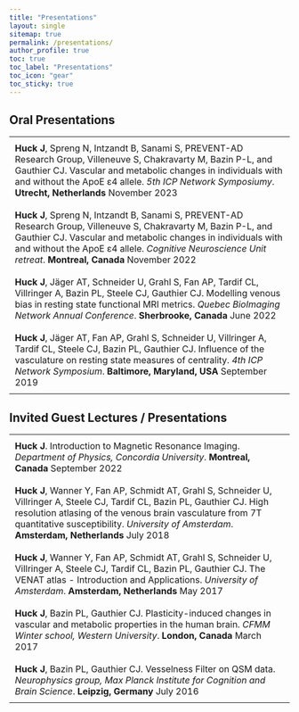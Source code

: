 ```yaml
---
title: "Presentations"
layout: single
sitemap: true
permalink: /presentations/
author_profile: true
toc: true
toc_label: "Presentations"
toc_icon: "gear"
toc_sticky: true
---
```


## Oral Presentations

<table style="border-collapse: collapse; border: none;">
    <tr>
      <td style="border: none; padding: 10px;">
        <strong>Huck J</strong>, Spreng N, Intzandt B, Sanami S, PREVENT-AD Research Group, Villeneuve S, Chakravarty M, Bazin P-L, and Gauthier CJ.  
        Vascular and metabolic changes in individuals with and without the ApoE ε4 allele.
        <em>5th ICP Network Symposiumy</em>.  
         <strong> Utrecht, Netherlands</strong> November 2023
      </td>
    </tr>
  <tr>
      <td style="border: none; padding: 10px;">
        <strong>Huck J</strong>, Spreng N, Intzandt B, Sanami S, PREVENT-AD Research Group, Villeneuve S, Chakravarty M, Bazin P-L, and Gauthier CJ.  
        Vascular and metabolic changes in individuals with and without the ApoE ε4 allele.
        <em>Cognitive Neuroscience Unit retreat</em>.  
         <strong> Montreal, Canada </strong> November 2022
      </td>
    </tr>
   <tr>
      <td style="border: none; padding: 10px;">
        <strong>Huck J</strong>, Jäger AT, Schneider U, Grahl S, Fan AP, Tardif CL, Villringer A, Bazin PL, Steele CJ, Gauthier CJ.  
        Modelling venous bias in resting state functional MRI metrics.
        <em> Quebec BioImaging Network Annual Conference</em>.  
         <strong> Sherbrooke, Canada </strong> June 2022
      </td>
    </tr>
  <tr>
      <td style="border: none; padding: 10px;">
        <strong>Huck J</strong>, Jäger AT, Fan AP, Grahl S, Schneider U, Villringer A, Tardif CL, Steele CJ, Bazin PL, Gauthier CJ.  
       Influence of the vasculature on resting state measures of centrality.
        <em>4th ICP Network Symposium</em>.  
         <strong> Baltimore, Maryland, USA</strong> September 2019
      </td>
    </tr>
 </table>

## Invited Guest Lectures / Presentations

<table style="border-collapse: collapse; border: none;">
    <tr>
      <td style="border: none; padding: 10px;">
        <strong>Huck J</strong>.  
        Introduction to Magnetic Resonance Imaging.
        <em>Department of Physics, Concordia University</em>.  
         <strong> Montreal, Canada</strong> September 2022 
      </td>
    </tr>
  <tr>
      <td style="border: none; padding: 10px;">
        <strong>Huck J</strong>, Wanner Y, Fan AP, Schmidt AT, Grahl S, Schneider U, Villringer A, Steele CJ, Tardif CL, Bazin PL, Gauthier CJ.  
        High resolution atlasing of the venous brain vasculature from 7T quantitative susceptibility.
        <em>University of Amsterdam</em>.  
         <strong> Amsterdam, Netherlands</strong> July 2018 
      </td>
    </tr>
  <tr>
      <td style="border: none; padding: 10px;">
        <strong>Huck J</strong>, Wanner Y, Fan AP, Schmidt AT, Grahl S, Schneider U, Villringer A, Steele CJ, Tardif CL, Bazin PL, Gauthier CJ.  
        The VENAT atlas - Introduction and Applications.
        <em>University of Amsterdam</em>.  
         <strong> Amsterdam, Netherlands</strong> May 2017 
      </td>
    </tr>
  <tr>
      <td style="border: none; padding: 10px;">
        <strong>Huck J</strong>, Bazin PL, Gauthier CJ.  
         Plasticity-induced changes in vascular and metabolic properties in the human brain.
        <em>CFMM Winter school, Western University</em>.  
         <strong> London, Canada</strong> March 2017 
      </td>
    </tr>
  <tr>
      <td style="border: none; padding: 10px;">
        <strong>Huck J</strong>, Bazin PL, Gauthier CJ.  
         Vesselness Filter on QSM data.
        <em>Neurophysics group, Max Planck Institute for Cognition and Brain Science</em>.  
         <strong>Leipzig, Germany</strong> July 2016 
      </td>
    </tr>
  </table>
 



